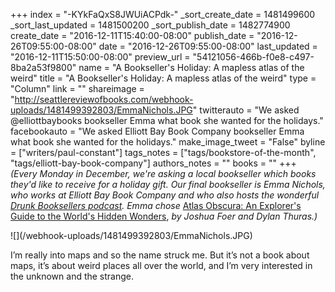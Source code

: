 +++
index = "-KYkFaQxS8JWUiACPdk-"
_sort_create_date = 1481499600
_sort_last_updated = 1481500200
_sort_publish_date = 1482774900
create_date = "2016-12-11T15:40:00-08:00"
publish_date = "2016-12-26T09:55:00-08:00"
date = "2016-12-26T09:55:00-08:00"
last_updated = "2016-12-11T15:50:00-08:00"
preview_url = "54121056-466b-f0e8-c497-8ba2a53f9800"
name = "A Bookseller's Holiday: A mapless atlas of the weird"
title = "A Bookseller's Holiday: A mapless atlas of the weird"
type = "Column"
link = ""
shareimage = "http://seattlereviewofbooks.com/webhook-uploads/1481499392803/EmmaNichols.JPG"
twitterauto = "We asked @elliottbaybooks bookseller Emma what book she wanted for the holidays."
facebookauto = "We asked Elliott Bay Book Company bookseller Emma what book she wanted for the holidays."
make_image_tweet = "False"
byline = ["writers/paul-constant"]
tags_notes = ["tags/bookstore-of-the-month", "tags/elliott-bay-book-company"]
authors_notes = ""
books = ""
+++
*(Every Monday in December, we're asking a local bookseller which books they'd like to receive for a holiday gift. Our final bookseller is Emma Nichols, who works at Elliott Bay Book Company and who also hosts the wonderful [Drunk Booksellers podcast](http://drunkbooksellers.libsyn.com/). Emma chose* [Atlas Obscura: An Explorer's Guide to the World's Hidden Wonders](http://www.elliottbaybook.com/book/9780761169086), *by Joshua Foer and Dylan Thuras.)*

<p class="image">![](/webhook-uploads/1481499392803/EmmaNichols.JPG)</p>

I’m really into maps and so the name struck me. But it’s not a book about maps, it’s about weird places all over the world, and I’m very interested in the unknown and the strange.
